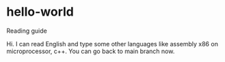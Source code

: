 # hello-world
Reading guide

Hi. I can read English and type some other languages like assembly x86 on microprocessor, c++.
You can go back to main branch now.
